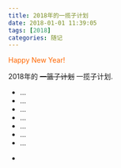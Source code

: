 ```yaml
---
title: 2018年的一揽子计划
date: 2018-01-01 11:39:05
tags: [2018]
categories: 随记
---
```


<p style="color:#f60">Happy New Year!</p>

2018年的 ~~一篮子计划~~ 一揽子计划.

- ...
- ...
- ...
- ...
- ...
- ...
- ...
<!-- more -->
- 


